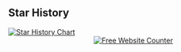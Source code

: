## Star History
<a href="https://star-history.com/#CandyDream6/home-medicine&Date">
 <picture>
   <source media="(prefers-color-scheme: dark)" srcset="https://api.star-history.com/svg?repos=CandyDream6/home-medicine&type=Date&theme=dark" />
   <source media="(prefers-color-scheme: light)" srcset="https://api.star-history.com/svg?repos=CandyDream6/home-medicine&type=Date" />
   <img alt="Star History Chart" src="https://api.star-history.com/svg?repos=CandyDream6/home-medicine&type=Date" />
 </picture>
</a>

<div align='center'><a href='https://www.websitecounterfree.com'><img src='https://www.websitecounterfree.com/c.php?d=9&id=64004&s=1' border='0' alt='Free Website Counter'></a><br/><small><a href='https://www.websitecounterfree.com' title="Free Website Counter"></a></small></div>



